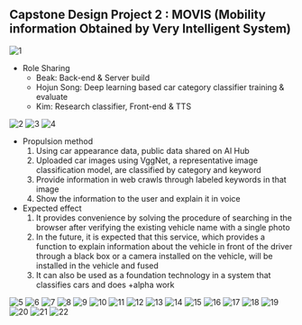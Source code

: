 ## Capstone Design Project 2 : MOVIS (Mobility information Obtained by Very Intelligent System)  

![1](https://github.com/hojunking/MOVIS/assets/84840627/168b6747-3bc4-4e2b-b896-d2a953979dce)

- Role Sharing
  - Beak: Back-end & Server build
  - Hojun Song: Deep learning based car category classifier training & evaluate
  - Kim: Research classifier, Front-end & TTS

![2](https://github.com/hojunking/MOVIS/assets/84840627/e9753ca5-0450-4dc8-9dc1-d7342bfe719d)
![3](https://github.com/hojunking/MOVIS/assets/84840627/f6798acf-547a-4df0-acc8-1a62dca6f9c4)
![4](https://github.com/hojunking/MOVIS/assets/84840627/7fc06248-55f5-4afc-a373-94f76aee3f1c)

- Propulsion method
  1. Using car appearance data, public data shared on AI Hub
  2. Uploaded car images using VggNet, a representative image classification model, are classified by category and keyword
  3. Provide information in web crawls through labeled keywords in that image
  4. Show the information to the user and explain it in voice
- Expected effect
  1. It provides convenience by solving the procedure of searching in the browser after verifying the existing vehicle name with a single photo
  2. In the future, it is expected that this service, which provides a function to explain information about the vehicle in front of the driver through a black box or a camera installed on the vehicle, will be installed in the vehicle and fused
  3. It can also be used as a foundation technology in a system that classifies cars and does +alpha work  

![5](https://github.com/hojunking/MOVIS/assets/84840627/02d54944-17f6-4795-bc49-2b745fda40ee)
![6](https://github.com/hojunking/MOVIS/assets/84840627/28d9be1f-b90f-4754-92c1-47f78d7186d6)
![7](https://github.com/hojunking/MOVIS/assets/84840627/3a21ebd3-7aca-46f1-bd00-74706627532d)
![8](https://github.com/hojunking/MOVIS/assets/84840627/39a7eaa6-f940-466d-a3e6-0a60784197d4)
![9](https://github.com/hojunking/MOVIS/assets/84840627/11e9b798-126d-4eba-b728-39cd37b128cf)
![10](https://github.com/hojunking/MOVIS/assets/84840627/40dc8c82-07a8-458b-9353-cfa2f2aa21cf)
![11](https://github.com/hojunking/MOVIS/assets/84840627/ca1d204f-d54c-42ba-b6b0-954a72b4376a)
![12](https://github.com/hojunking/MOVIS/assets/84840627/12232d03-2555-49e2-b58e-5011ccaf18f7)
![13](https://github.com/hojunking/MOVIS/assets/84840627/499f4b07-f7df-4d85-836f-9734822ab8fb)
![14](https://github.com/hojunking/MOVIS/assets/84840627/0b9d59aa-981c-45fc-8503-c132b44acdd4)
![15](https://github.com/hojunking/MOVIS/assets/84840627/e5dff80b-d4c6-410d-94b4-6ed986ebd813)
![16](https://github.com/hojunking/MOVIS/assets/84840627/8f8dc5f0-b153-4a90-94ad-b2c3610daeac)
![17](https://github.com/hojunking/MOVIS/assets/84840627/5901ec4b-8ad2-4b7b-8266-21e7b0f1cc3d)
![18](https://github.com/hojunking/MOVIS/assets/84840627/0574c894-7369-4b65-9581-f43dc9ebe371)
![19](https://github.com/hojunking/MOVIS/assets/84840627/ba80162d-76b0-4942-b4f2-2edf80cdaf65)
![20](https://github.com/hojunking/MOVIS/assets/84840627/96cbe198-6e86-43f6-a2fc-a2600ce50b3d)
![21](https://github.com/hojunking/MOVIS/assets/84840627/e7d8a7fe-47db-499e-a7b4-162e3ffac05f)
![22](https://github.com/hojunking/MOVIS/assets/84840627/9e5983a8-925e-4441-a9a4-19ec45409f08)


